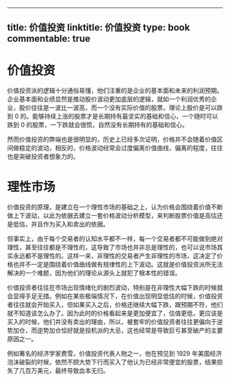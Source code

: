 
---
title: 价值投资
linktitle: 价值投资
type: book
commentable: true
---

# 价值投资

价值投资派的逻辑十分通俗易懂，他们注重的是企业的基本面和未来的利润预期。企业基本面和业绩显然是推动股价波动更加底层的逻辑，就如一个利润优秀的企业，股价往往是一波比一波高，而一个没有实际价值的股票，理论上股价是可以跌到 0 的。能够持续上涨的股票才是长期持有最坚实的基础和信心，一个随时可以跌到 0 的股票，一下跌就会很慌，自然没有长期持有的基础和信心。

然而价值投资的弊端也是很明显的，历史上已经多次证明，价格并不会随着价值区间做稳定的波动，相反的，价格波动经常会过度偏离价值曲线，偏离的程度，往往也是突破投资者想象力的。

# 理性市场

价值投资的原理，是建立在一个理性市场的基础之上，认为价格会围绕着价值不断做上下波动，以此为依据去建立一套价格波动分析模型，来判断股票价值是高估还是低估，并且作为买入和卖出的依据。

但事实上，由于每个交易者的认知水平都不一样，每一个交易者都不可能做到绝对理性，甚至往往都是不理性的，这导致了市场也并非总是理性的，也可以说市场其实永远都不是理性的。这样一来，非理性的交易者产生非理性的市场，这决定了价格也并不一定是围绕着价值曲线做有规律性的上下波动。这就是价值投资派所无法解决的一个难题，因为他们的理论从源头上就犯了根本性的错误。

价值投资者往往在市场出现情绪化的剧烈波动，特别是在非理性大幅下跌的时候就会显得手足无措。例如在某些极端情况下，在价值出现明显低估的时候，价值投资者往往就会开始买入，但如果买入之后，价格还继续大幅下跌，跟预期不符，他们就不知道该怎么办了。因为此时的价格看起来是更加便宜了，估值更低，更应该是买入的时候，他们并没有卖出的理由，所以，被套牢的价值投资者往往更偏向于逆势加仓，而逆势加仓恰好就是投机派的大忌，这也经常是导致巨亏甚至破产的主要原因之一。

例如著名的经济学家费雪，价值投资代表人物之一，他在预见到 1929 年美国经济泡沫破裂的时候，依然不顾大势下行而买入了他认为已经非常便宜的股票，结果损失了几百万美元，最终导致血本无归。

    
